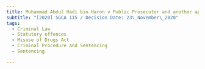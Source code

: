 ```yaml
---
title: Muhammad Abdul Hadi bin Haron v Public Prosecutor and another appeal
subtitle: "[2020] SGCA 115 / Decision Date: 23\_November\_2020"
tags:
  - Criminal Law
  - Statutory offences
  - Misuse of Drugs Act
  - Criminal Procedure and Sentencing
  - Sentencing

---
```

